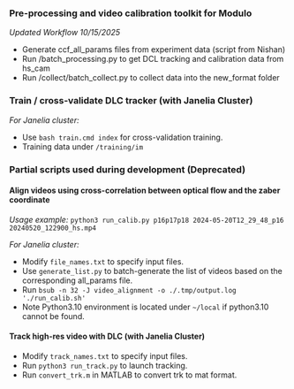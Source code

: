 ### Pre-processing and video calibration toolkit for Modulo

*Updated Workflow 10/15/2025*
- Generate ccf_all_params files from experiment data (script from Nishan)
- Run /batch_processing.py to get DCL tracking and calibration data from hs_cam
- Run /collect/batch_collect.py to collect data into the new_format folder

### Train / cross-validate DLC tracker (with Janelia Cluster)
*For Janelia cluster:*
- Use `bash train.cmd index` for cross-validation training.
- Training data under `/training/im`

### Partial scripts used during development (Deprecated)

#### Align videos using cross-correlation between optical flow and the zaber coordinate
*Usage example:*
`python3 run_calib.py p16p17p18 2024-05-20T12_29_48_p16 20240520_122900_hs.mp4`

*For Janelia cluster:*
- Modify `file_names.txt` to specify input files.
- Use `generate_list.py` to batch-generate the list of videos based on the corresponding all_params file.
- Run `bsub -n 32 -J video_alignment -o ./.tmp/output.log './run_calib.sh'`
- Note Python3.10 environment is located under `~/local` if python3.10 cannot be found.

#### Track high-res video with DLC (with Janelia Cluster)
- Modify `track_names.txt` to specify input files.
- Run `python3 run_track.py` to launch tracking.
- Run `convert_trk.m` in MATLAB to convert trk to mat format.
